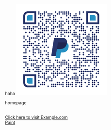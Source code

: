 <html>
haha


<img src="qrcode.png" width="300" height="300" alt="Alt text" title="Optional title">

homepage

<script async src="https://pagead2.googlesyndication.com/pagead/js/adsbygoogle.js?client=ca-pub-9575603125746935"
     crossorigin="anonymous"></script>

<script>document.write("Welcome!");</script>
<script>document.write("This site will keep updating the latest IT Tech!");</script>
</br>
<a href="https://cybersecurity2045.github.io/haha">Click here to visit Example.com</a>
</br>
<a href="Paint.html">Paint</a>
</html>
